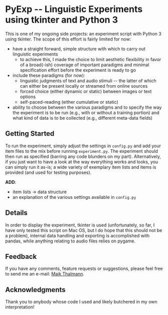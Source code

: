 # PyExp -- Linguistic Experiments using tkinter and Python 3

This is one of my ongoing side projects: an experiment script with Python 3 using tkinter. The scope of this effort is fairly limited for now:

* have a straight forward, simple structure with which to carry out linguistic experiments
    * to achieve this, I made the choice to limit aesthetic flexibility in favor of a broad(-ish) coverage of important paradigms and minimal specification effort before the experiment is ready to go
* include these paradigms (for now):
    * linguistic judgments of text and audio stimuli -- the latter of which can either be present locally or streamed from online sources
    * forced choice (either dynamic or static) between images or text options
    * self-paced-reading (either cumulative or static)
* ability to choose between the various paradigms and to specify the way the experiment is to be run (e.g., with or without a training portion) and what kind of data is to be collected (e.g., different meta-data fields)

## Getting Started

To run the experiment, simply adjust the settings in `config.py` and add your item files to the mix before running `experiment.py`. The experiment should then run as specified (barring any code blunders on my part). Alternatively, if you just want to have a look at the way everything works and looks, you can simply run it as-is; a wide variety of exemplary item lists and items is provided (and used for testing purposes). 

**ADD**: 

* item lists -> data structure
* an explanation of the various settings available in `config.py`

## Details

In order to display the experiment, tkinter is used (unfortunately, so far, I have only tested this script on Mac OS, but I do hope that this should not be a problem), internal data handling and exporting is accomplished with pandas, while anything relating to audio files relies on pygame.

## Feedback

If you have any comments, feature requests or suggestions, please feel free to send me an e-mail: [Maik Thalmann](mailto:maik.thalmann@gmail.com?subject=[GitHub]%20PyExp).

## Acknowledgments

Thank you to anybody whose code I used and likely butchered in my own interpretation!